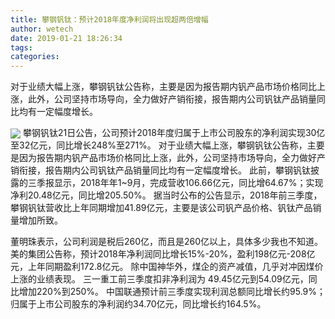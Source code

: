 ```yaml
---
title: 攀钢钒钛：预计2018年度净利润将出现超两倍增幅
author: wetech
date: 2019-01-21 18:26:34
tags: 
categories: 
---
```

对于业绩大幅上涨，攀钢钒钛公告称，主要是因为报告期内钒产品市场价格同比上涨，此外，公司坚持市场导向，全力做好产销衔接，报告期内公司钒钛产品销量同比均有一定幅度增长。
<!-- more -->
<img align="center" border="0" src="https://imgcdn.yicai.com/uppics/images/2019/01/c742c625f9d9745f64a88044bbdba1e3.jpg" />
攀钢钒钛21日公告，公司预计2018年度归属于上市公司股东的净利润实现30亿至32亿元，同比增长248%至271%。
对于业绩大幅上涨，攀钢钒钛公告称，主要是因为报告期内钒产品市场价格同比上涨，此外，公司坚持市场导向，全力做好产销衔接，报告期内公司钒钛产品销量同比均有一定幅度增长。
此前，攀钢钒钛披露的三季报显示，2018年年1~9月，完成营收106.66亿元，同比增64.67%；实现净利20.48亿元，同比增205.50%。
据当时公布的公告显示，2018年前三季度，攀钢钒钛营收比上年同期增加41.89亿元，主要是该公司钒产品价格、钒钛产品销量增加所致。
 
 
董明珠表示，公司利润是税后260亿，而且是260亿以上，具体多少我也不知道。
美的集团公告称，预计2018年净利润同比增长15%-20%，盈利198亿元-208亿元，上年同期盈利172.8亿元。
除中国神华外，煤企的资产减值，几乎对冲因煤价上涨的业绩表现。
三一重工前三季度扣非净利润为 49.45亿元到54.09亿元，同比增加220%到250%。
中国联通预计前三季度实现利润总额同比增长约95.9%；归属于上市公司股东的净利润约34.70亿元，同比增长约164.5%。
